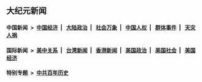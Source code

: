 ## 大纪元新闻

#### 中国新闻 &nbsp;>&nbsp; [中国经济](indexes/ncid283/README.md?01251645) &nbsp;| &nbsp; [大陆政治](indexes/ncid277/README.md?01251645) &nbsp;| &nbsp; [社会万象](indexes/ncid282/README.md?01251645) &nbsp;| &nbsp; [中国人权](indexes/ncid278/README.md?01251645) &nbsp;| &nbsp; [群体事件](indexes/ncid279/README.md?01251645) &nbsp;| &nbsp; [天灾人祸](indexes/ncid280/README.md?01251645)

#### 国际新闻 &nbsp;>&nbsp; [美中关系](indexes/nf1412576/README.md?01251645) &nbsp;| &nbsp; [台湾新闻](indexes/ncid1349361/README.md?01251645) &nbsp;| &nbsp; [香港新闻](indexes/ncid1349362/README.md?01251645) &nbsp;| &nbsp; [美国政治](indexes/ncid1078159/README.md?01251645) &nbsp;| &nbsp; [美国社会](indexes/ncid1078160/README.md?01251645) &nbsp;| &nbsp; [美国经济](indexes/ncid1078158/README.md?01251645)

#### 特别专题 &nbsp;>&nbsp; [中共百年历史](https://github.com/epoch-news/epoch-special/blob/master/README.md?01251645)  
